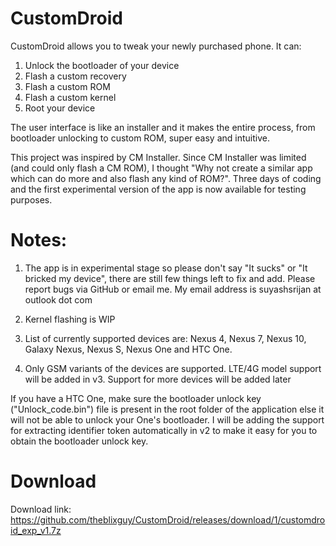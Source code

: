 CustomDroid
===========

CustomDroid allows you to tweak your newly purchased phone. It can:

1. Unlock the bootloader of your device
2. Flash a custom recovery
3. Flash a custom ROM
4. Flash a custom kernel
5. Root your device

The user interface is like an installer and it makes the entire process, from bootloader unlocking to custom ROM,
super easy and intuitive. 

This project was inspired by CM Installer. Since CM Installer was limited (and could only flash a CM ROM), I thought
"Why not create a similar app which can do more and also flash any kind of ROM?". Three days of coding and the first 
experimental version of the app is now available for testing purposes.

# Notes:

1. The app is in experimental stage so please don't say "It sucks" or "It bricked my device", there are still few things
left to fix and add. Please report bugs via GitHub or email me. My email address is suyashsrijan at outlook dot com

2. Kernel flashing is WIP

3. List of currently supported devices are: Nexus 4, Nexus 7, Nexus 10, Galaxy Nexus, Nexus S, Nexus One and HTC One.

4. Only GSM variants of the devices are supported. LTE/4G model support will be added in v3. Support for more devices will be added later

If you have a HTC One, make sure the bootloader unlock key ("Unlock_code.bin") file is present in the root folder of the
application else it will not be able to unlock your One's bootloader. I will be adding the support for extracting 
identifier token automatically in v2 to make it easy for you to obtain the bootloader unlock key. 

# Download

Download link: https://github.com/theblixguy/CustomDroid/releases/download/1/customdroid_exp_v1.7z
